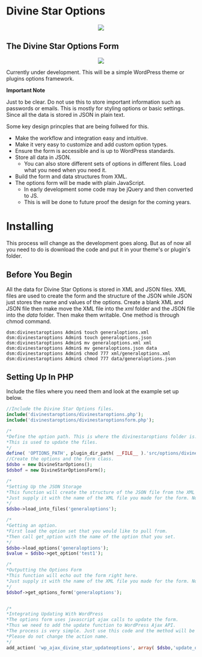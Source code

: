 # Divine Star Options

<p align="center">
  <img src="https://lukejohnson.media/wp-content/uploads/2020/07/logo-small.png" />
</p>

## The Divine Star Options Form

<p align="center">
  <img src="https://lukejohnson.media/wp-content/uploads/2020/07/divinestaroptionsalphaav.2.png" />
</p>

Currently under development. 
This will be a simple WordPress theme or plugins options framework.


**Important Note**

Just to be clear. Do not use this to store important information such as passwords or emails. This is mostly for styling options or basic settings. Since all the data is stored in JSON in plain text. 


Some key design princples that are being follwed for this. 

* Make the workflow and integration easy and intuitive. 
* Make it very easy to customize and add custom option types. 
* Ensure the form is accessible and is up to WordPress standards. 
* Store all data in JSON.
    + You can also store different sets of options in different files. Load what you need when you need it. 
* Build the form and data structures from XML.
* The options form will be made with plain JavaScript.
    + In early development some code may be jQuery and then converted to JS. 
    + This is will be done to future proof the design for the coming years. 



  



# Installing
This process will change as the development goes along. But as of now all you need to do is download the code and put it in your theme's or plugin's folder. 

## Before You Begin
All the data for Divine Star Options is stored in XML and JSON files. XML files are used to create the form and the structure of the JSON while JSON just stores the name and values of the options. 
Create a blank XML and JSON file then make move the XML file into the _xml_ folder and the JSON file into the _data_ folder. 
Then make them writable. One method is through chmod command.  
```console
dsm:divinestaroptions Admin$ touch generaloptions.xml
dsm:divinestaroptions Admin$ touch generaloptions.json
dsm:divinestaroptions Admin$ mv generaloptions.xml xml
dsm:divinestaroptions Admin$ mv generaloptions.json data
dsm:divinestaroptions Admin$ chmod 777 xml/generaloptions.xml
dsm:divinestaroptions Admin$ chmod 777 data/generaloptions.json
```
## Setting Up In PHP
Include the files where you need them and look at the example set up below. 
```php
//Include the Divine Star Options files.
include('divinestaroptions/divinestaroptions.php');
include('divinestaroptions/divinestaroptionsform.php');

/*
*Define the option path. This is where the divinestaroptions folder is.
*This is used to update the files. 
*/
define( 'OPTIONS_PATH', plugin_dir_path( __FILE__ ).'src/options/divinestaroptions/' );
//Create the options and the form class. 
$dsbo = new DivineStarOptions();
$dsbof = new DivineStarOptionsForm();

/*
*Setting Up the JSON Storage
*This function will create the structure of the JSON file from the XML file. 
*Just supply it with the name of the XML file you made for the form. No need for the .XML extension. 
*/
$dsbo->load_into_files('generaloptions');

/*
*Getting an option. 
*First load the option set that you would like to pull from. 
*Then call get_option with the name of the option that you set. 
*/
$dsbo->load_options('generaloptions');
$value = $dsbo->get_option('test1');

/*
*Outputting the Options Form
*This function will echo out the form right here.
*Just supply it with the name of the XML file you made for the form. No need for the .XML extension. 
*/
$dsbof->get_options_form('generaloptions');


/*
*Integrating Updating With WordPress
*The options form uses javascript ajax calls to update the form. 
*Thus we need to add the update function to WordPress Ajax API. 
*The process is very simple. Just use this code and the method will be added. 
*Please do not change the action name. 
*/
add_action( 'wp_ajax_divine_star_updateoptions', array( $dsbo,'update_options') );
``` 


